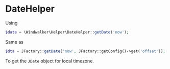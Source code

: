 # DateHelper

Using

``` php
$date = \Windwalker\Helper\DateHelper::getDate('now');
```

Same as

``` php
$dta = JFactory::getDate('now', JFactory::getConfig()->get('offset'));
```

To get the `JDate` object for local timezone.
